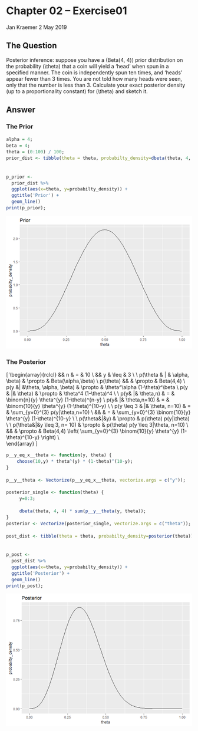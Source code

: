 Chapter 02 – Exercise01
================
Jan Kraemer
2 May 2019

## The Question

Posterior inference: suppose you have a \(Beta(4, 4)\) prior
distribution on the probability \(\theta\) that a coin will yield a
‘head’ when spun in a specified manner. The coin is independently spun
ten times, and ‘heads’ appear fewer than 3 times. You are not told how
many heads were seen, only that the number is less than 3. Calculate
your exact posterior density (up to a proportionality constant) for
\(\theta\) and sketch it.

## Answer

### The Prior

``` r
alpha = 4;
beta = 4;
theta = (0:100) / 100;
prior_dist <- tibble(theta = theta, probabilty_density=dbeta(theta, 4, 4))


p_prior <- 
  prior_dist %>%
  ggplot(aes(x=theta, y=probabilty_density)) +
  ggtitle('Prior') + 
  geom_line()
print(p_prior);
```

![](exercise01_files/figure-gfm/prior-1.png)<!-- -->

### The Posterior

\[ 
\begin{array}{rclcl}
    && n & = & 10 \\
    && y & \leq & 3 \\
    \\
    p(\theta & | & \alpha, \beta) & \propto & Beta(\alpha,\beta) \\
    p(\theta) && &  \propto & Beta(4,4) \\
    p(y &| &\theta, \alpha, \beta) & \propto & \theta^\alpha (1-\theta)^\beta \\
    p(y & |& \theta) & \propto & \theta^4 (1-\theta)^4 \\
    \\
    p(y& |& \theta,n) & = & \binom{n}{y} \theta^{y} (1-\theta)^{n-y}  \\
    p(y& |& \theta,n=10) & = &  \binom{10}{y} \theta^{y} (1-\theta)^{10-y} \\
    \\
    p(y \leq 3 & |& \theta, n=10) & = & \sum_{y=0}^{3} p(y|\theta,n=10) \\
    &&     & = & \sum_{y=0}^{3} \binom{10}{y} \theta^{y} (1-\theta)^{10-y} \\
    \\
    p(\theta&|&y) & \propto & p(\theta) p(y|\theta) \\
    \\
    p(\theta&|&y \leq 3, n= 10) & \propto &  p(\theta) p(y \leq 3|\theta, n=10) \\
    &&     & \propto & Beta(4,4) \left( \sum_{y=0}^{3} \binom{10}{y} \theta^{y} (1-\theta)^{10-y} \right) \\  
\end{array}
\]

``` r
p__y_eq_x__theta <- function(y, theta) {
    choose(10,y) * theta^(y) * (1-theta)^(10-y);
}

p__y__theta <- Vectorize(p__y_eq_x__theta, vectorize.args = c("y"));

posterior_single <- function(theta) {
     y=0:3;
     
     dbeta(theta, 4, 4) * sum(p__y__theta(y, theta));
}
posterior <- Vectorize(posterior_single, vectorize.args = c("theta"));

post_dist <- tibble(theta = theta, probabilty_density=posterior(theta));


p_post <- 
  post_dist %>%
  ggplot(aes(x=theta, y=probabilty_density)) +
  ggtitle('Posterior') + 
  geom_line()
print(p_post);
```

![](exercise01_files/figure-gfm/posterior-1.png)<!-- -->
